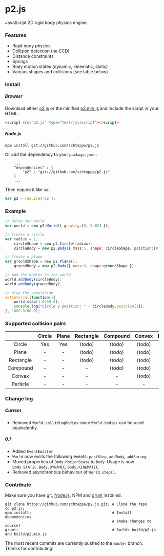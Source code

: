 p2.js
=====

JavaScript 2D rigid body physics engine.

### Features
* Rigid body physics
* Collision detection (no CCD)
* Distance constraints
* Springs
* Body motion states (dynamic, kinematic, static)
* Various shapes and collisions (see table below)

### Install
##### Browser
Download either [p2.js](build/p2.js) or the minified [p2.min.js](build/p2.min.js) and include the script in your HTML:
```html
<script src="p2.js" type="text/javascript"></script>
```
##### Node.js
```
npm install git://github.com/schteppe/p2.js
```
Or add the dependency to your ```package.json```:
```
    ...
    "dependencies" : {
        "p2" : "git://github.com/schteppe/p2.js"
    }
    ...
```
Then require it like so:
```js
var p2 = require('p2');
```

### Example
```js
// Setup our world
var world = new p2.World({ gravity:[0,-9.82] });

// Create a circle
var radius = 1,
    circleShape = new p2.Circle(radius),
    circleBody = new p2.Body({ mass:5, shape: circleShape, position:[0,10] });

// Create a plane
var groundShape = new p2.Plane(),
    groundBody = new p2.Body({ mass:0, shape:groundShape });

// Add the bodies to the world
world.addBody(circleBody);
world.addBody(groundBody);

// Step the simulation
setInterval(function(){
    world.step(1.0/60.0);
    console.log("Circle y position: " + circleBody.position[1]);
}, 1000.0/60.0);
```

### Supported collision pairs
|           | Circle | Plane | Rectangle | Compound | Convex  | Particle |
| :-------: |:------:|:-----:|:---------:|:--------:|:-------:|:--------:|
| Circle    | Yes    | Yes   | (todo)    | (todo)   | (todo)  | (todo)   |
| Plane     | -      | -     | (todo)    | (todo)   | (todo)  | (todo)   |
| Rectangle | -      | -     | (todo)    | (todo)   | (todo)  | (todo)   |
| Compound  | -      | -     | -         | (todo)   | (todo)  | (todo)   |
| Convex    | -      | -     | -         | -        | (todo)  | (todo)   |
| Particle  | -      | -     | -         | -        | -       | -        |

### Change log
##### Current
* Removed ```World.collidingBodies``` since ```World.bodies``` can be used equivalently.

##### 0.1

* Added ```EventEmitter```
* ```World``` now emits the following events: ```postStep```, ```addBody```, ```addSpring```
* Moved properties of ```Body.MotionState``` to ```Body```. Usage is now ```Body.STATIC```, ```Body.DYNAMIC```, ```Body.KINEMATIC```.
* Removed asynchronous behaviour of ```World.step()```.

### Contribute
Make sure you have git, [Node.js](http://nodejs.org), NPM and [grunt](http://gruntjs.com/) installed.
```
git clone https://github.com/schteppe/p2.js.git; # Clone the repo
cd p2.js;
npm install;                                     # Install dependencies
                                                 # (make changes to source)
grunt;                                           # Builds build/p2.js and build/p2.min.js
```
The most recent commits are currently pushed to the ```master``` branch. Thanks for contributing!
